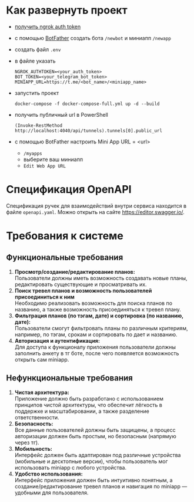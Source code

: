 # Как развернуть проект
- [получить ngrok auth token](https://dashboard.ngrok.com/get-started/your-authtoken) 


- с помощью [BotFather](https://t.me/BotFather) создать бота `/newbot` и миниапп `/newapp`


- создать файл `.env`


- в файле указать 
   ```
   NGROK_AUTHTOKEN=<your_auth_token>
   BOT_TOKEN=<your_telegram_bot_token>
   MINIAPP_URL=https://t.me/<bot_name>/<miniapp_name>
   ```


- запустить проект

  `docker-compose -f docker-compose-full.yml up -d --build`


- получить публичный url в PowerShell

  `(Invoke-RestMethod http://localhost:4040/api/tunnels).tunnels[0].public_url`


- с помощью BotFather настроить Mini App URL = \<url>

   - `/myapps`
   - выберите ваш миниапп
   - `Edit Web App URL`


# Спецификация OpenAPI
Спецификация ручек для взаимодействий внутри сервиса
находится в файле `openapi.yaml`. Можно открыть на сайте https://editor.swagger.io/.

# Требования к системе

## Функциональные требования
1. **Просмотр/создание/редактирование планов:**  
   Пользователи должны иметь возможность создавать новые планы, редактировать существующие и просматривать их.
2. **Поиск тревел планов и возможность пользователей присоединиться к ним**  
   Необходимо реализовать возможность для поиска планов по названию, а также возможность присоединяться к тревел плану.
3. **Фильтрация планов (по тэгам, дате) и сортировка (по названию, дате):**  
   Пользователи смогут фильтровать планы по различным критериям, например, по тэгам, срокам и сортировать по дает и названию.
4. **Авторизация и аутентификация:**  
   Для доступа к функционалу приложения пользователи должны заполнить анкету в тг боте, после чего появляется возможность открыть сам miniapp.

## Нефункциональные требования

1. **Чистая архитектура:**  
   Приложение должно быть разработано с использованием принципов чистой архитектуры, что обеспечит лёгкость в поддержке и масштабировании, а также разделение ответственности.
2. **Безопасность:**  
   Все данные пользователей должны быть защищены, а процесс авторизации должен быть простым, но безопасным (напрямую через тг).
3. **Мобильность:**  
   Интерфейс должен быть адаптирован под различные устройства (мобильные и десктопные версии), чтобы пользователь мог использовать miniapp с любого устройства.
4. **Удобство использования:**  
   Интерфейс приложения должен быть интуитивно понятным, а создание/редактирование тревел планов и навигация по miniapp — удобными для пользователя.
